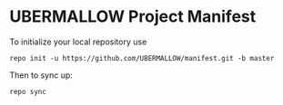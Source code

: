 UBERMALLOW Project Manifest
===================

To initialize your local repository use

    repo init -u https://github.com/UBERMALLOW/manifest.git -b master
    

Then to sync up:

    repo sync


